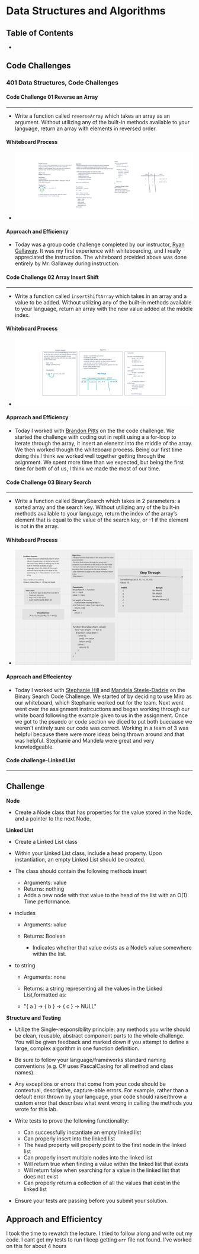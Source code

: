 # Data Structures and Algorithms

## Table of Contents

*

## Code Challenges

### 401 Data Structures, Code Challenges

#### **Code Challenge 01 Reverse an Array**

---

- Write a function called `reverseArray` which takes an array as an argument. Without utilizing any of the built-in methods available to your language, return an array with elements in reversed order.

#### Whiteboard Process

- ![Whiteboard](assets/reverseArray.png)

#### Approach and Efficiency

- Today was a group code challenge completed by our instructor, [Ryan Gallaway](https://github.com/rkgallaway).  It was my first experience with whiteboarding, and I really appreciated the instruction.  The whiteboard provided above was done entirely by Mr. Gallaway during instruction.

#### **Code Challenge 02 Array Insert Shift**

---

- Write a function called `insertShiftArray` which takes in an array and a value to be added. Without utilizing any of the built-in methods available to your language, return an array with the new value added at the middle index.

#### Whiteboard Process

- ![Whiteboard](assets/array-insert-shift.png)

#### Approach and Efficiency

- Today I worked with [Brandon Pitts](https://github.com/brandomoki) on the the code challenge.  We started the challenge with coding out in replit using a a for-loop to iterate through the array, it insert an elenemt into the middle of the array.  We then worked though the whiteboard process.  Being our first time doing this I think we worked well together getting through the asignment.  We spent more time than we expected, but being the first time for both of of us, I think we made the most of our time.

#### **Code Challenge 03 Binary Search**

---

- Write a function called BinarySearch which takes in 2 parameters: a sorted array and the search key. Without utilizing any of the built-in methods available to your language, return the index of the array’s element that is equal to the value of the search key, or -1 if the element is not in the array.

#### Whiteboard Process

- ![Whiteboard](assets/BinarySearch.png)

#### Approach and Effecientcy

- Today I worked with [Stephanie Hill](https://github.com/stephnitis) and [Mandela Steele-Dadzie](https://github.com/msteeledadzie422) on the Binary Search Code Challenge.  We started of by deciding to use Miro as our whiteboard, which Stephanie worked out for the team.  Next went went over the assignment instrcuctions and began working through our white board following the example given to us in the assignment. Once we got to the psuedo or code section we diced to put both buecause we weren't entirely sure our code was correct.  Working in a team of 3 was helpful because there were more ideas being thrown around and that was helpful.  Stephanie and Mandela were great and very knowledgeable.

#### Code challenge-Linked List

----

## Challenge

**Node**

* Create a Node class that has properties for the value stored in the Node, and a pointer to the next Node.

**Linked List**

* Create a Linked List class

* Within your Linked List class, include a head property.
Upon instantiation, an empty Linked List should be created.

* The class should contain the following methods
insert
  * Arguments: value
  * Returns: nothing
  * Adds a new node with that value to the head of the list with an O(1) Time performance.

* includes
  * Arguments: value
  * Returns: Boolean

    * Indicates whether that value exists as a Node’s value somewhere within the list.

* to string
  * Arguments: none

  * Returns: a string representing all the values in the Linked List,formatted as:

  * "{ a } -> { b } -> { c } -> NULL"

**Structure and Testing**

* Utilize the Single-responsibility principle: any methods you write should be clean, reusable, abstract component parts to the whole challenge. You will be given feedback and marked down if you attempt to define a large, complex algorithm in one function definition.

* Be sure to follow your language/frameworks standard naming conventions (e.g. C# uses PascalCasing for all method and class names).

* Any exceptions or errors that come from your code should be contextual, descriptive, capture-able errors. For example, rather than a default error thrown by your language, your code should raise/throw a custom error that describes what went wrong in calling the methods you wrote for this lab.

* Write tests to prove the following functionality:

  * Can successfully instantiate an empty linked list
  * Can properly insert into the linked list
  * The head property will properly point to the first node in the linked list
  * Can properly insert multiple nodes into the linked list
  * Will return true when finding a value within the linked list that exists
  * Will return false when searching for a value in the linked list that does not exist
  * Can properly return a collection of all the values that exist in the linked list
* Ensure your tests are passing before you submit your solution.

## Approach and Efficientcy

  I took the time to rewatch the lecture.  I tried to follow along and write out my code.  I cant get my tests to run I keep getting `err` file not found.  I've worked on this for about 4 hours


